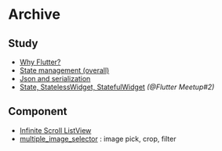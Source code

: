 # Archive

## Study
* [Why Flutter?](https://drive.google.com/open?id=19Pbo5sGcYpurKfe5wD8Pt9eKkljz4PLm15a_f91ZRMQ)
* [State management (overall)](./post/state_management__191114.md)
* [Json and serialization](./post/json_serialization__191107.md)
* [State, StatelessWidget, StatefulWidget](./post/flutter_meetup_2_state.md) *(@Flutter Meetup#2)*


## Component
* [Infinite Scroll ListView](./post/infinite_scroll_listview__191113.md)
* [multiple_image_selector](https://github.com/flutterstudygn/multiple_image_selector) : image pick, crop, filter
